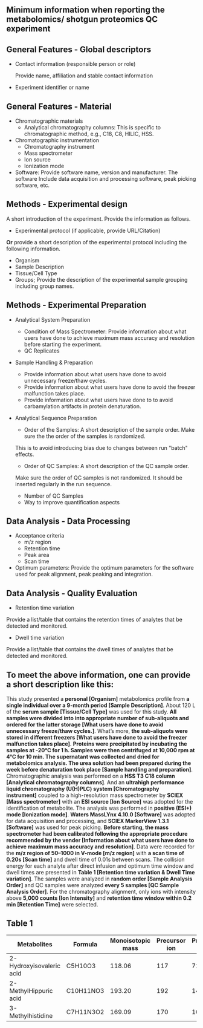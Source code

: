 ## Minimum information when reporting the metabolomics/ shotgun proteomics QC experiment


## General Features - Global descriptors
- Contact information (responsible person or role)

  Provide name, affiliation and stable contact information
- Experiment identifier or name

## General Features - Material 

- Chromatographic materials
  - Analytical chromatography columns: This is specific to chromatographic method, e.g., C18, C8, HILIC, HSS.
- Chromatographic instrumentation
  - Chromatography instrument
  - Mass spectrometer
  - Ion source
  - Ionization mode
- Software: Provide software name, version and manufacturer. The software Include data acquisition and processing software, peak picking software, etc.



## Methods - Experimental design

A short introduction of the experiment. Provide the information as follows.
- Experimental protocol (if applicable, provide URL/Citation)

**Or** provide a short description of the experimental protocol including the following information.

  - Organism
  - Sample Description
  - Tissue/Cell Type
  - Groups; Provide the description of the experimental sample grouping including group names.


## Methods - Experimental Preparation

- Analytical System Preparation
  - Condition of Mass Spectrometer: Provide information about what users have done to achieve maximum mass accuracy and resolution before starting the experiment.
  - QC Replicates
- Sample Handling & Preparation
  - Provide information about what users have done to avoid unnecessary freeze/thaw cycles.
  - Provide information about what users have done to avoid the freezer malfunction takes place.
  - Provide information about what users have done to to avoid carbamylation artifacts in protein denaturation.
- Analytical Sequence Preparation
  - Order of the Samples: A short description of the sample order. Make sure the the order of the samples is randomized. 
  
  This is to avoid introducing bias due to changes between run "batch" effects.
  - Order of QC Samples: A short description of the QC sample order. 
  
  Make sure the order of QC samples is not randomized. It should be inserted regularly in the run sequence.
  - Number of QC Samples
  - Way to improve quantification aspects

## Data Analysis - Data Processing

- Acceptance criteria
  - m/z region
  - Retention time
  - Peak area
  - Scan time 
- Optimum parameters: Provide the optimum parameters for the software used for peak alignment, peak peaking and integration.

## Data Analysis - Quality Evaluation 

- Retention time variation

Provide a list/table that contains the retention times of analytes that be detected and monitored.
- Dwell time variation

Provide a list/table that contains the dwell times of analytes that be detected and monitored.



## To meet the above information, one can provide a short description like this:

This study presented a **personal [Organism]** metabolomics profile from **a single individual over a 9-month period [Sample Description]**. About 120 L of the **serum sample [Tissue/Cell Type]** was used for this study. **All samples were divided into into appropriate number of sub-aliquots and ordered for the latter storage [What users have done to avoid unnecessary freeze/thaw cycles.]**. What’s more, **the sub-aliquots were stored in different freezers [What users have done to avoid the freezer malfunction takes place]**. **Proteins were precipitated by incubating the samples at -20°C for 1 h. Samples were then centrifuged at 10,000 rpm at 4°C for 10 min. The supernatant was collected and dried for metabolomics analysis. The urea solution had been prepared during the week before denaturation took place [Sample handling and preparation]**. Chromatographic analysis was performed on a **HSS T3 C18 column [Analytical chromatography columns]**. And an **ultrahigh performance liquid chromatography (U(H)PLC) system [Chromatography instrument]** coupled to a high-resolution mass spectrometer by **SCIEX [Mass spectrometer]** with an **ESI source [Ion Source]** was adopted for the identification of metabolite. The analysis was performed in **positive (ESI+) mode [Ionization mode]**. **Waters MassLYnx 4.10.0 [Software]** was adopted for data acquisition and processing, and **SCIEX MarkerView 1.3.1 [Software]** was used for peak picking. **Before starting, the mass spectrometer had been calibrated following the appropriate procedure recommended by the vender [Information about what users have done to achieve maximum mass accuracy and resolution]**. Data were recorded for the **m/z region of 50–1000 in V-mode [m/z region]** with **a scan time of 0.20s [Scan time]** and dwell time of 0.01s between scans. The collision energy for each analyte after direct infusion and optimum time window and dwell times are presented in **Table 1 [Retention time variation & Dwell Time variation]**. The samples were analyzed in **random order [Sample Analysis Order]** and QC samples were analyzed **every 5 samples [QC Sample Analysis Order]**. For the chromatography alignment, only ions with intensity above **5,000 counts [Ion Intensity]** and **retention time window within 0.2 min [Retention Time]** were selected. 


## Table 1


|Metabolites|Formula|Monoisotopic mass|Precursor ion|Product ion|RT(min)|Molecular weight|Dwell time|
|-------------|-----------|-----------|-----------|-----------|-----------|-----------|-----------|
|2-Hydroxyisovaleric acid|C5H10O3|118.06|117|71|6.0|118.13|0.005|
|2-MethylHippuric acid|C10H11NO3|193.20|192|148|8.2|193.20|0.005|
|3-Methylhistidine|C7H11N3O2|169.09|170|109|19.0|169.17|0.003|






 
